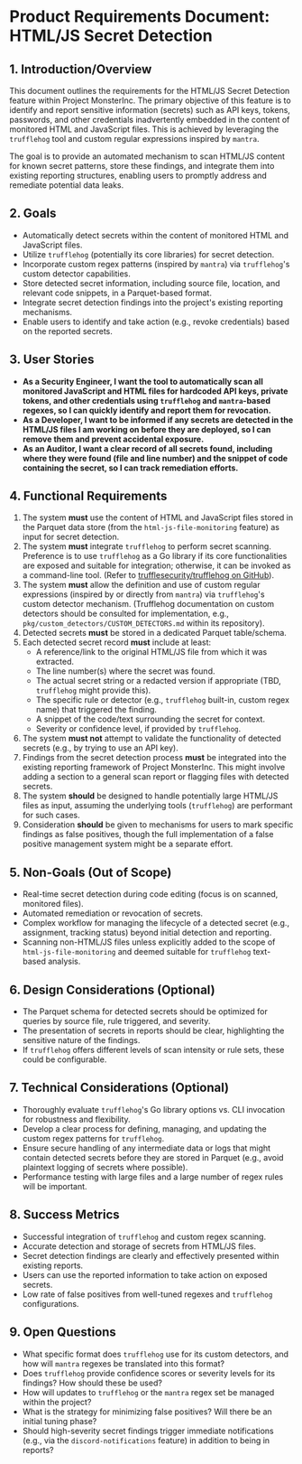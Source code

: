 # Product Requirements Document: HTML/JS Secret Detection

## 1. Introduction/Overview

This document outlines the requirements for the HTML/JS Secret Detection feature within Project MonsterInc. The primary objective of this feature is to identify and report sensitive information (secrets) such as API keys, tokens, passwords, and other credentials inadvertently embedded in the content of monitored HTML and JavaScript files. This is achieved by leveraging the `trufflehog` tool and custom regular expressions inspired by `mantra`.

The goal is to provide an automated mechanism to scan HTML/JS content for known secret patterns, store these findings, and integrate them into existing reporting structures, enabling users to promptly address and remediate potential data leaks.

## 2. Goals

*   Automatically detect secrets within the content of monitored HTML and JavaScript files.
*   Utilize `trufflehog` (potentially its core libraries) for secret detection.
*   Incorporate custom regex patterns (inspired by `mantra`) via `trufflehog`'s custom detector capabilities.
*   Store detected secret information, including source file, location, and relevant code snippets, in a Parquet-based format.
*   Integrate secret detection findings into the project's existing reporting mechanisms.
*   Enable users to identify and take action (e.g., revoke credentials) based on the reported secrets.

## 3. User Stories

*   **As a Security Engineer, I want the tool to automatically scan all monitored JavaScript and HTML files for hardcoded API keys, private tokens, and other credentials using `trufflehog` and `mantra`-based regexes, so I can quickly identify and report them for revocation.**
*   **As a Developer, I want to be informed if any secrets are detected in the HTML/JS files I am working on before they are deployed, so I can remove them and prevent accidental exposure.**
*   **As an Auditor, I want a clear record of all secrets found, including where they were found (file and line number) and the snippet of code containing the secret, so I can track remediation efforts.**

## 4. Functional Requirements

1.  The system **must** use the content of HTML and JavaScript files stored in the Parquet data store (from the `html-js-file-monitoring` feature) as input for secret detection.
2.  The system **must** integrate `trufflehog` to perform secret scanning. Preference is to use `trufflehog` as a Go library if its core functionalities are exposed and suitable for integration; otherwise, it can be invoked as a command-line tool. (Refer to [trufflesecurity/trufflehog on GitHub](https://github.com/trufflesecurity/trufflehog)).
3.  The system **must** allow the definition and use of custom regular expressions (inspired by or directly from `mantra`) via `trufflehog`'s custom detector mechanism. (Trufflehog documentation on custom detectors should be consulted for implementation, e.g., `pkg/custom_detectors/CUSTOM_DETECTORS.md` within its repository).
4.  Detected secrets **must** be stored in a dedicated Parquet table/schema.
5.  Each detected secret record **must** include at least:
    *   A reference/link to the original HTML/JS file from which it was extracted.
    *   The line number(s) where the secret was found.
    *   The actual secret string or a redacted version if appropriate (TBD, `trufflehog` might provide this).
    *   The specific rule or detector (e.g., `trufflehog` built-in, custom regex name) that triggered the finding.
    *   A snippet of the code/text surrounding the secret for context.
    *   Severity or confidence level, if provided by `trufflehog`.
6.  The system **must not** attempt to validate the functionality of detected secrets (e.g., by trying to use an API key).
7.  Findings from the secret detection process **must** be integrated into the existing reporting framework of Project MonsterInc. This might involve adding a section to a general scan report or flagging files with detected secrets.
8.  The system **should** be designed to handle potentially large HTML/JS files as input, assuming the underlying tools (`trufflehog`) are performant for such cases.
9.  Consideration **should** be given to mechanisms for users to mark specific findings as false positives, though the full implementation of a false positive management system might be a separate effort.

## 5. Non-Goals (Out of Scope)

*   Real-time secret detection during code editing (focus is on scanned, monitored files).
*   Automated remediation or revocation of secrets.
*   Complex workflow for managing the lifecycle of a detected secret (e.g., assignment, tracking status) beyond initial detection and reporting.
*   Scanning non-HTML/JS files unless explicitly added to the scope of `html-js-file-monitoring` and deemed suitable for `trufflehog` text-based analysis.

## 6. Design Considerations (Optional)

*   The Parquet schema for detected secrets should be optimized for queries by source file, rule triggered, and severity.
*   The presentation of secrets in reports should be clear, highlighting the sensitive nature of the findings.
*   If `trufflehog` offers different levels of scan intensity or rule sets, these could be configurable.

## 7. Technical Considerations (Optional)

*   Thoroughly evaluate `trufflehog`'s Go library options vs. CLI invocation for robustness and flexibility.
*   Develop a clear process for defining, managing, and updating the custom regex patterns for `trufflehog`.
*   Ensure secure handling of any intermediate data or logs that might contain detected secrets before they are stored in Parquet (e.g., avoid plaintext logging of secrets where possible).
*   Performance testing with large files and a large number of regex rules will be important.

## 8. Success Metrics

*   Successful integration of `trufflehog` and custom regex scanning.
*   Accurate detection and storage of secrets from HTML/JS files.
*   Secret detection findings are clearly and effectively presented within existing reports.
*   Users can use the reported information to take action on exposed secrets.
*   Low rate of false positives from well-tuned regexes and `trufflehog` configurations.

## 9. Open Questions

*   What specific format does `trufflehog` use for its custom detectors, and how will `mantra` regexes be translated into this format?
*   Does `trufflehog` provide confidence scores or severity levels for its findings? How should these be used?
*   How will updates to `trufflehog` or the `mantra` regex set be managed within the project?
*   What is the strategy for minimizing false positives? Will there be an initial tuning phase?
*   Should high-severity secret findings trigger immediate notifications (e.g., via the `discord-notifications` feature) in addition to being in reports? 